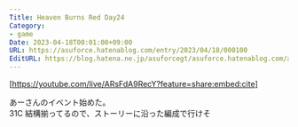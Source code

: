 ```yaml
---
Title: Heaven Burns Red Day24
Category:
- game
Date: 2023-04-18T00:01:00+09:00
URL: https://asuforce.hatenablog.com/entry/2023/04/18/000100
EditURL: https://blog.hatena.ne.jp/asuforcegt/asuforce.hatenablog.com/atom/entry/4207112889982531451
---
```


[https://youtube.com/live/ARsFdA9RecY?feature=share:embed:cite]

あーさんのイベント始めた。  
31C 結構揃ってるので、ストーリーに沿った編成で行けそ
